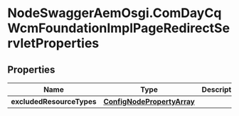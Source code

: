 # NodeSwaggerAemOsgi.ComDayCqWcmFoundationImplPageRedirectServletProperties

## Properties
Name | Type | Description | Notes
------------ | ------------- | ------------- | -------------
**excludedResourceTypes** | [**ConfigNodePropertyArray**](ConfigNodePropertyArray.md) |  | [optional] 


